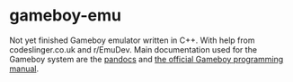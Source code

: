 # gameboy-emu
Not yet finished Gameboy emulator written in C++. With help from codeslinger.co.uk and r/EmuDev. Main documentation used for the Gameboy system are the [pandocs](http://bgb.bircd.org/pandocs.htm) and [the official Gameboy programming manual](https://archive.org/details/GameBoyProgManVer1.1).
